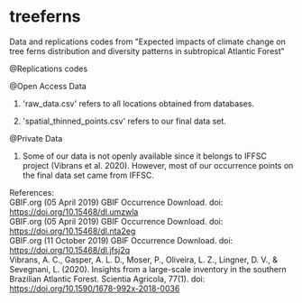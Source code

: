 # treeferns

Data and replications codes from "Expected impacts of climate change on tree ferns distribution and diversity patterns in subtropical Atlantic Forest"

@Replications codes


@Open Access Data
1. 'raw_data.csv' refers to all locations obtained from databases.

2. 'spatial_thinned_points.csv' refers to our final data set.

@Private Data
1. Some of our data is not openly available since it belongs to IFFSC project (Vibrans et al. 2020). However, most of our occurrence points on the final data set came from IFFSC.


References:<br/>
GBIF.org (05 April 2019) GBIF Occurrence Download. doi: https://doi.org/10.15468/dl.umzwla<br/>
GBIF.org (05 April 2019) GBIF Occurrence Download. doi: https://doi.org/10.15468/dl.nta2eg<br/>
GBIF.org (11 October 2019) GBIF Occurrence Download. doi: https://doi.org/10.15468/dl.jfsj2q<br/>
Vibrans, A. C., Gasper, A. L. D., Moser, P., Oliveira, L. Z., Lingner, D. V., & Sevegnani, L. (2020). Insights from a large-scale inventory in the southern Brazilian Atlantic Forest. Scientia Agricola, 77(1). doi: https://doi.org/10.1590/1678-992x-2018-0036 
